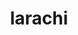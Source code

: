 ---
title: larachi
parent: Words
last_modified_date: 2021-11-05

see_also:
  - -larachi
transcriptions:
  - laˈɹatʃi
translations:
  - "to fuck"
etymology:
  From Billzonian [-larachi](-larachi), being made a standalone word.
---